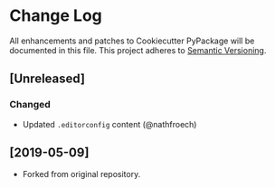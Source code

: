 # Change Log
All enhancements and patches to Cookiecutter PyPackage will be documented in this file.
This project adheres to [Semantic Versioning](http://semver.org/).

## [Unreleased]
### Changed
- Updated `.editorconfig` content (@nathfroech)

## [2019-05-09]
- Forked from original repository.
